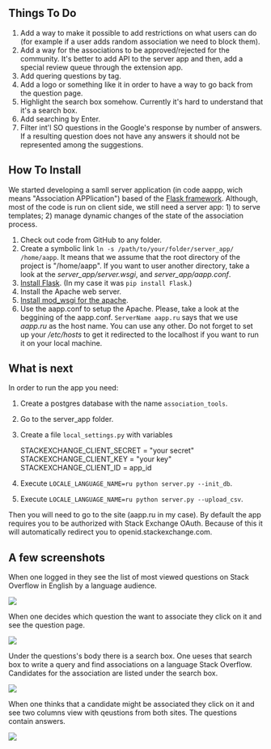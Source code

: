 ## Things To Do

  1. Add a way to make it possible to add restrictions on what users can do (for example if a user adds random association we need to block them).
  2. Add a way for the associations to be approved/rejected for the community. It's better to add API to the server app and then, add a special review queue through the extension app.
  3. Add quering questions by tag.
  4. Add a logo or something like it in order to have a way to go back from the question page.
  5. Highlight the search box somehow. Currently it's hard to understand that it's a search box. 
  6. Add searching by Enter.
  7. Filter int'l SO questions in the Google's response by number of answers. If a resulting question does not have any answers it should not be represented among the suggestions.

## How To Install

We started developing a samll server application (in code aappp, wich means "Association APPlication") based of the [Flask framework](http://flask.pocoo.org/). Although, most of the code is run on client side, we still need a server app: 1) to serve templates; 2) manage dynamic changes of the state of the association process.

1. Check out code from GitHub to any folder.
2. Create a symbolic link `ln -s /path/to/your/folder/server_app/ /home/aapp`. It means that we assume that the root directory of the project is "/home/aapp". If you want to user another directory, take a look at the *server_app/server.wsgi*, and *server_app/aapp.conf*.
3. [Install Flask](http://flask.pocoo.org/docs/0.12/installation/). (In my case it was `pip install Flask`.)
4. Install the Apache web server.
5. [Install mod_wsgi for the apache](http://flask.pocoo.org/docs/0.12/deploying/mod_wsgi/).
6. Use the aapp.conf to setup the Apache. Please, take a look at the beggining of the aapp.conf. `ServerName aapp.ru` says that we use *aapp.ru* as the host name. You can use any other. Do not forget to set up your */etc/hosts* to get it redirected to the localhost if you want to run it on your local machine.

## What is next

In order to run the app you need:

1. Create a postgres database with the name `association_tools`.
2. Go to the server_app folder.
3. Create a file `local_settings.py` with variables

    STACKEXCHANGE_CLIENT_SECRET = "your secret"   
    STACKEXCHANGE_CLIENT_KEY = "your key"   
    STACKEXCHANGE_CLIENT_ID = app_id   
   
4. Execute `LOCALE_LANGUAGE_NAME=ru python server.py --init_db`.
5. Execute `LOCALE_LANGUAGE_NAME=ru python server.py --upload_csv`.

Then you will need to go to the site (aapp.ru in my case). By default the app requires you to be authorized with Stack Exchange OAuth. Because of this it will automatically redirect you to openid.stackexchange.com.


## A few screenshots

When one logged in they see the list of most viewed questions on Stack Overflow in English by a language audience.

![](https://i.stack.imgur.com/Bibfl.png)

When one decides which question the want to associate they click on it and see the question page.

![](https://i.stack.imgur.com/6R6X6.png)

Under the questions's body there is a search box. One ueses that search box to write a query and find associations on a language Stack Overflow. Candidates for the association are listed under the search box.

![](https://i.stack.imgur.com/VKLCV.png)

When one thinks that a candidate might be associated they click on it and see two columns view with qeustions from both sites. The questions contain answers.

![](https://i.stack.imgur.com/vhEja.png)
